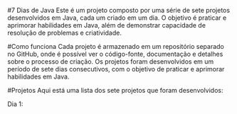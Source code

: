 #7 Dias de Java
Este é um projeto composto por uma série de sete projetos desenvolvidos em Java, cada um criado em um dia. O objetivo é praticar e aprimorar habilidades em Java, além de demonstrar capacidade de resolução de problemas e criatividade.

#Como funciona
Cada projeto é armazenado em um repositório separado no GitHub, onde é possível ver o código-fonte, documentação e detalhes sobre o processo de criação. Os projetos foram desenvolvidos em um período de sete dias consecutivos, com o objetivo de praticar e aprimorar habilidades em Java.

#Projetos
Aqui está uma lista dos sete projetos que foram desenvolvidos:

Dia 1:
